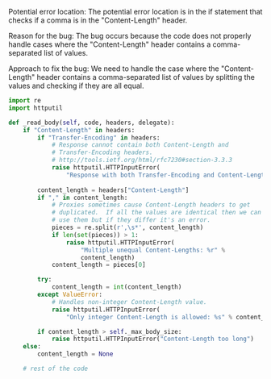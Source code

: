 Potential error location: The potential error location is in the if statement that checks if a comma is in the "Content-Length" header.

Reason for the bug: The bug occurs because the code does not properly handle cases where the "Content-Length" header contains a comma-separated list of values.

Approach to fix the bug: We need to handle the case where the "Content-Length" header contains a comma-separated list of values by splitting the values and checking if they are all equal. 

```python
import re
import httputil

def _read_body(self, code, headers, delegate):
    if "Content-Length" in headers:
        if "Transfer-Encoding" in headers:
            # Response cannot contain both Content-Length and
            # Transfer-Encoding headers.
            # http://tools.ietf.org/html/rfc7230#section-3.3.3
            raise httputil.HTTPInputError(
                "Response with both Transfer-Encoding and Content-Length")
            
        content_length = headers["Content-Length"]
        if "," in content_length:
            # Proxies sometimes cause Content-Length headers to get
            # duplicated.  If all the values are identical then we can
            # use them but if they differ it's an error.
            pieces = re.split(r',\s*', content_length)
            if len(set(pieces)) > 1:
                raise httputil.HTTPInputError(
                    "Multiple unequal Content-Lengths: %r" %
                    content_length)
            content_length = pieces[0]

        try:
            content_length = int(content_length)
        except ValueError:
            # Handles non-integer Content-Length value.
            raise httputil.HTTPInputError(
                "Only integer Content-Length is allowed: %s" % content_length)

        if content_length > self._max_body_size:
            raise httputil.HTTPInputError("Content-Length too long")
    else:
        content_length = None

    # rest of the code
```